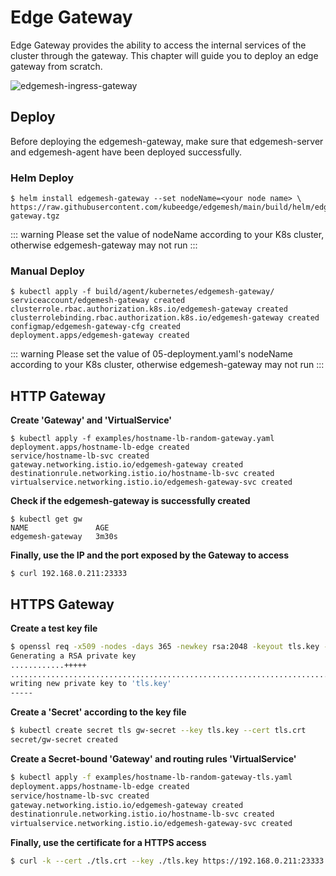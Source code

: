 # Edge Gateway

Edge Gateway provides the ability to access the internal services of the cluster through the gateway. This chapter will guide you to deploy an edge gateway from scratch.

![edgemesh-ingress-gateway](/images/guide/em-ig.png)

## Deploy

Before deploying the edgemesh-gateway, make sure that edgemesh-server and edgemesh-agent have been deployed successfully.

### Helm Deploy

```shell
$ helm install edgemesh-gateway --set nodeName=<your node name> \
https://raw.githubusercontent.com/kubeedge/edgemesh/main/build/helm/edgemesh-gateway.tgz
```

::: warning
Please set the value of  nodeName according to your K8s cluster, otherwise edgemesh-gateway may not run
:::

### Manual Deploy

```shell
$ kubectl apply -f build/agent/kubernetes/edgemesh-gateway/
serviceaccount/edgemesh-gateway created
clusterrole.rbac.authorization.k8s.io/edgemesh-gateway created
clusterrolebinding.rbac.authorization.k8s.io/edgemesh-gateway created
configmap/edgemesh-gateway-cfg created
deployment.apps/edgemesh-gateway created
```

::: warning
Please set the value of 05-deployment.yaml's nodeName according to your K8s cluster, otherwise edgemesh-gateway may not run
:::

## HTTP Gateway

**Create 'Gateway' and 'VirtualService'**

```shell
$ kubectl apply -f examples/hostname-lb-random-gateway.yaml
deployment.apps/hostname-lb-edge created
service/hostname-lb-svc created
gateway.networking.istio.io/edgemesh-gateway created
destinationrule.networking.istio.io/hostname-lb-svc created
virtualservice.networking.istio.io/edgemesh-gateway-svc created
```

**Check if the edgemesh-gateway is successfully created**

```shell
$ kubectl get gw
NAME               AGE
edgemesh-gateway   3m30s
```

**Finally, use the IP and the port exposed by the Gateway to access**

```shell
$ curl 192.168.0.211:23333
```

## HTTPS Gateway

**Create a test key file**

```bash
$ openssl req -x509 -nodes -days 365 -newkey rsa:2048 -keyout tls.key -out tls.crt -subj "/CN=kubeedge.io"
Generating a RSA private key
............+++++
.......................................................................................+++++
writing new private key to 'tls.key'
-----
```

**Create a 'Secret' according to the key file**

```bash
$ kubectl create secret tls gw-secret --key tls.key --cert tls.crt
secret/gw-secret created
```

**Create a Secret-bound 'Gateway' and routing rules 'VirtualService'**

```bash
$ kubectl apply -f examples/hostname-lb-random-gateway-tls.yaml
deployment.apps/hostname-lb-edge created
service/hostname-lb-svc created
gateway.networking.istio.io/edgemesh-gateway created
destinationrule.networking.istio.io/hostname-lb-svc created
virtualservice.networking.istio.io/edgemesh-gateway-svc created
```

**Finally, use the certificate for a HTTPS access**

```bash
$ curl -k --cert ./tls.crt --key ./tls.key https://192.168.0.211:23333
```
